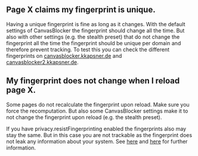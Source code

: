 Page X claims my fingerprint is unique.
------
Having a unique fingerprint is fine as long as it changes. With the default settings of CanvasBlocker the fingerprint should change all the time. But also with other settings (e.g. the stealth preset) that do not change the fingerprint all the time the fingerprint should be unique per domain and therefore prevent tracking. To test this you can check the different fingerprints on [canvasblocker.kkapsner.de](https://canvasblocker.kkapsner.de/test/) and [canvasblocker2.kkapsner.de](https://canvasblocker2.kkapsner.de/test/).

My fingerprint does not change when I reload page X.
------
Some pages do not recalculate the fingerprint upon reload. Make sure you force the recomputation.
But also some CanvasBlocker settings make it to not change the fingerprint upon reload (e.g. the stealth preset).

If you have privacy.resistFingerprinting enabled the fingerprints also may stay the same. But in this case you are not trackable as the fingerprint does not leak any information about your system. See [here](https://github.com/kkapsner/CanvasBlocker/issues/158) and [here](https://github.com/ghacksuserjs/ghacks-user.js/issues/767) for further information.